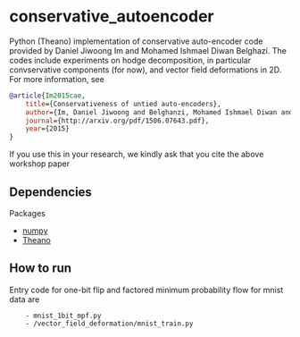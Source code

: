 # conservative_autoencoder


Python (Theano) implementation of conservative auto-encoder code provided 
by Daniel Jiwoong Im and Mohamed Ishmael Diwan Belghazi.
The codes include experiments on hodge decomposition, in particular convservative components (for now),
and vector field deformations in 2D. For more information, see 

```bibtex
@article{Im2015cae,
    title={Conservativeness of untied auto-encoders},
    author={Im, Daniel Jiwoong and Belghanzi, Mohamed Ishmael Diwan and Memisevic, Roland},
    journal={http://arxiv.org/pdf/1506.07643.pdf},
    year={2015}
}
```

If you use this in your research, we kindly ask that you cite the above workshop paper


## Dependencies
Packages
* [numpy](http://www.numpy.org/)
* [Theano](http://deeplearning.net/software/theano/)


## How to run
Entry code for one-bit flip and factored minimum probability flow for mnist data are 
```
    - mnist_1bit_mpf.py
    - /vector_field_deformation/mnist_train.py
```

